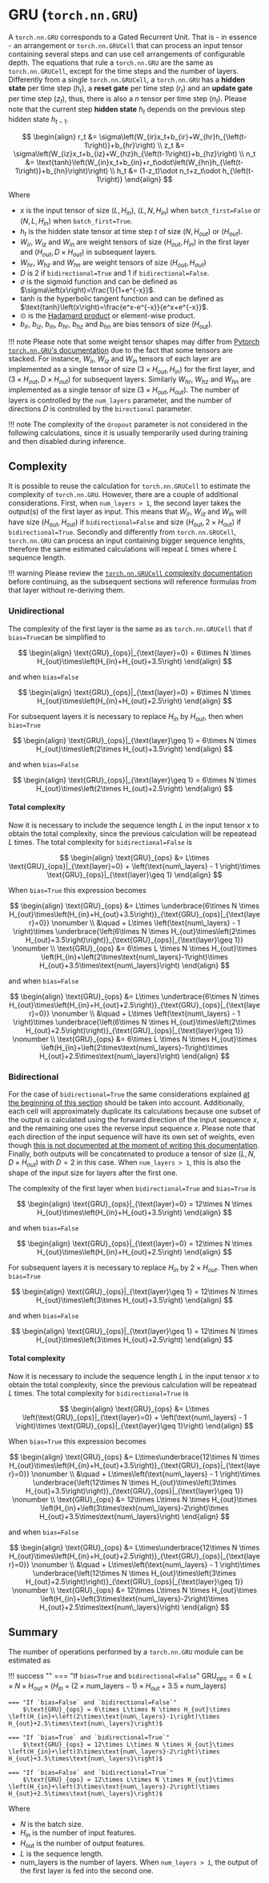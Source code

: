 # GRU (`torch.nn.GRU`)
A `torch.nn.GRU` corresponds to a Gated Recurrent Unit. That is - in essence - an arrangement or `torch.nn.GRUCell` that can process an input tensor containing several steps and can use cell arrangements of configurable depth. The equations that rule a `torch.nn.GRU` are the same as `torch.nn.GRUCell`, except for the time steps and the number of layers. Differently from a single `torch.nn.GRUCell`, a `torch.nn.GRU` has a **hidden state** per time step ($h_t$), a **reset gate** per time step ($r_t$) and an **update gate** per time step ($z_t$), thus, there is also a $n$ tensor per time step ($n_t$). Please note that the current step **hidden state** $h_t$ depends on the previous step hidden state $h_{t-1}$.

$$
\begin{align}
    r_t &= \sigma\left(W_{ir}x_t+b_{ir}+W_{hr}h_{\left(t-1\right)}+b_{hr}\right) \\
    z_t &= \sigma\left(W_{iz}x_t+b_{iz}+W_{hz}h_{\left(t-1\right)}+b_{hz}\right) \\
    n_t &= \text{tanh}\left(W_{in}x_t+b_{in}+r_t\odot\left(W_{hn}h_{\left(t-1\right)}+b_{hn}\right)\right) \\
    h_t &= (1-z_t)\odot n_t+z_t\odot h_{\left(t-1\right)}
\end{align}
$$

Where

* $x$ is the input tensor of size $\left(L, H_{in}\right)$, $\left(L, N, H_{in}\right)$ when `batch_first=False` or $\left(N, L, H_{in}\right)$ when `batch_first=True`.
* $h_t$ is the hidden state tensor at time step $t$ of size $\left(N, H_{out}\right)$ or $\left(H_{out}\right)$.
* $W_{ir}$, $W_{iz}$ and $W_{in}$ are weight tensors of size $\left(H_{out}, H_{in}\right)$ in the first layer and $\left(H_{out}, D\times H_{out}\right)$ in subsequent layers.
* $W_{hr}$, $W_{hz}$ and $W_{hn}$ are weight tensors of size $\left(H_{out}, H_{out}\right)$ 
* $D$ is $2$ if `bidirectional=True` and $1$ if `bidirectional=False`.
* $\sigma$ is the sigmoid function and can be defined as $\sigma\left(x\right)=\frac{1}{1+e^{-x}}$.
* $\text{tanh}$ is the hyperbolic tangent function and can be defined as $\text{tanh}\left(x\right)=\frac{e^x-e^{-x}}{e^x+e^{-x}}$.
* $\odot$ is the <a href="https://en.wikipedia.org/wiki/Hadamard_product_(matrices)" target="_blank">Hadamard product</a> or element-wise product.
* $b_{ir}$, $b_{iz}$, $b_{in}$, $b_{hr}$, $b_{hz}$ and $b_{hn}$ are bias tensors of size $\left(H_{out}\right)$.

!!! note
    Please note that some weight tensor shapes may differ from <a href="https://pytorch.org/docs/stable/generated/torch.nn.GRU.html" target="_blank">Pytorch `torch.nn.GRU`'s documentation</a> due to the fact that some tensors are stacked. For instance, $W_{ir}$, $W_{iz}$ and $W_{in}$ tensors of each layer are implemented as a single tensor of size $\left(3\times H_{out}, H_{in}\right)$ for the first layer, and $\left(3\times H_{out}, D\times H_{out}\right)$ for subsequent layers. Similarly $W_{hr}$, $W_{hz}$ and $W_{hn}$ are implemented as a single tensor of size $\left(3\times H_{out}, H_{out}\right)$. The number of layers is controlled by the `num_layers` parameter, and the number of directions $D$ is controlled by the `birectional` parameter.

!!! note
    The complexity of the `dropout` parameter is not considered in the following calculations, since it is usually temporarily used during training and then disabled during inference.

## Complexity
It is possible to reuse the calculation for `torch.nn.GRUCell` to estimate the complexity of `torch.nn.GRU`. However, there are a couple of additional considerations. First, when `num_layers > 1`, the second layer takes the output(s) of the first layer as input. This means that $W_{ir}$, $W_{iz}$ and $W_{in}$ will have size $\left(H_\text{out}, H_\text{out}\right)$ if `bidirectional=False` and size $\left(H_\text{out}, 2\times H_\text{out}\right)$ if `bidirectional=True`. Secondly and differently from `torch.nn.GRUCell`, `torch.nn.GRU` can process an input containing bigger sequence lenghts, therefore the same estimated calculations will repeat $L$ times where $L$ sequence length.

!!! warning
    Please review the [`torch.nn.GRUCell` complexity documentation](./grucell.md) before continuing, as the subsequent sections will reference formulas from that layer without re-deriving them.

### Unidirectional
The complexity of the first layer is the same as as `torch.nn.GRUCell` that if `bias=True`can be simplified to

$$
\begin{align}
    \text{GRU}_{ops}|_{\text{layer}=0} = 6\times N \times H_{out}\times\left(H_{in}+H_{out}+3.5\right)
\end{align}
$$

and when `bias=False`

$$
\begin{align}
    \text{GRU}_{ops}|_{\text{layer}=0} = 6\times N \times H_{out}\times\left(H_{in}+H_{out}+2.5\right)
\end{align}
$$

For subsequent layers it is necessary to replace $H_{in}$ by $H_{out}$, then when `bias=True`

$$
\begin{align}
    \text{GRU}_{ops}|_{\text{layer}\geq 1} = 6\times N \times H_{out}\times\left(2\times H_{out}+3.5\right)
\end{align}
$$

and when `bias=False`

$$
\begin{align}
    \text{GRU}_{ops}|_{\text{layer}\geq 1} = 6\times N \times H_{out}\times\left(2\times H_{out}+2.5\right)
\end{align}
$$


#### Total complexity
Now it is necessary to include the sequence length $L$ in the input tensor $x$ to obtain the total complexity, since the previous calculation will be repeatead $L$ times. The total complexity for `bidirectional=False` is

$$
\begin{align}
    \text{GRU}_{ops} &= L\times \text{GRU}_{ops}|_{\text{layer}=0} + \left(\text{num\_layers} - 1 \right)\times \text{GRU}_{ops}|_{\text{layer}\geq 1}
\end{align}
$$

When `bias=True` this expression becomes

$$
\begin{align}
    \text{GRU}_{ops} &= L\times \underbrace{6\times N \times H_{out}\times\left(H_{in}+H_{out}+3.5\right)}_{\text{GRU}_{ops}|_{\text{layer}=0}} \nonumber \\
    &\quad + L\times \left(\text{num\_layers} - 1 \right)\times \underbrace{\left(6\times N \times H_{out}\times\left(2\times H_{out}+3.5\right)\right)}_{\text{GRU}_{ops}|_{\text{layer}\geq 1}} \nonumber \\
    \text{GRU}_{ops} &= 6\times L \times N \times H_{out}\times \left(H_{in}+\left(2\times\text{num\_layers}-1\right)\times H_{out}+3.5\times\text{num\_layers}\right)
\end{align}
$$

and when `bias=False`

$$
\begin{align}
    \text{GRU}_{ops} &= L\times \underbrace{6\times N \times H_{out}\times\left(H_{in}+H_{out}+2.5\right)}_{\text{GRU}_{ops}|_{\text{layer}=0}} \nonumber \\
    &\quad + L\times \left(\text{num\_layers} - 1 \right)\times \underbrace{\left(6\times N \times H_{out}\times\left(2\times H_{out}+2.5\right)\right)}_{\text{GRU}_{ops}|_{\text{layer}\geq 1}} \nonumber \\
    \text{GRU}_{ops} &= 6\times L \times N \times H_{out}\times \left(H_{in}+\left(2\times\text{num\_layers}-1\right)\times H_{out}+2.5\times\text{num\_layers}\right)
\end{align}
$$

### Bidirectional
For the case of `bidirectional=True` the same considerations explained [at the beginning of this section](#complexity) should be taken into account. Additionally, each cell will approximately duplicate its calculations because one subset of the output is calculated using the forward direction of the input sequence $x$, and the remaining one uses the reverse input sequence $x$. Please note that each direction of the input sequence will have its own set of weights, even though <a href="https://github.com/pytorch/pytorch/issues/59332" target="blank">this is not documented at the moment of writing this documentation</a>. Finally, both outputs will be concatenated to produce a tensor of size $\left(L, N, D\times H_{out}\right)$ with $D=2$ in this case. When `num_layers > 1`, this is also the shape of the input size for layers after the first one.

The complexity of the first layer when `bidirectional=True` and `bias=True` is

$$
\begin{align}
    \text{GRU}_{ops}|_{\text{layer}=0} = 12\times N \times H_{out}\times\left(H_{in}+H_{out}+3.5\right)
\end{align}
$$

and when `bias=False`

$$
\begin{align}
    \text{GRU}_{ops}|_{\text{layer}=0} = 12\times N \times H_{out}\times\left(H_{in}+H_{out}+2.5\right)
\end{align}
$$

For subsequent layers it is necessary to replace $H_{in}$ by $2\times H_{out}$. Then when `bias=True`

$$
\begin{align}
    \text{GRU}_{ops}|_{\text{layer}\geq 1} = 12\times N \times H_{out}\times\left(3\times H_{out}+3.5\right)
\end{align}
$$

and when `bias=False`

$$
\begin{align}
    \text{GRU}_{ops}|_{\text{layer}\geq 1} = 12\times N \times H_{out}\times\left(3\times H_{out}+2.5\right)
\end{align}
$$

#### Total complexity
Now it is necessary to include the sequence length $L$ in the input tensor $x$ to obtain the total complexity, since the previous calculation will be repeatead $L$ times. The total complexity for `bidirectional=True` is

$$
\begin{align}
    \text{GRU}_{ops} &= L\times \left(\text{GRU}_{ops}|_{\text{layer}=0} + \left(\text{num\_layers} - 1 \right)\times \text{GRU}_{ops}|_{\text{layer}\geq 1}\right)
\end{align}
$$

When `bias=True` this expression becomes

$$
\begin{align}
    \text{GRU}_{ops} &= L\times\underbrace{12\times N \times H_{out}\times\left(H_{in}+H_{out}+3.5\right)}_{\text{GRU}_{ops}|_{\text{layer}=0}} \nonumber \\
    &\quad + L\times\left(\text{num\_layers} - 1 \right)\times \underbrace{\left(12\times N \times H_{out}\times\left(3\times H_{out}+3.5\right)\right)}_{\text{GRU}_{ops}|_{\text{layer}\geq 1}} \nonumber \\
    \text{GRU}_{ops} &= 12\times L\times N \times H_{out}\times \left(H_{in}+\left(3\times\text{num\_layers}-2\right)\times H_{out}+3.5\times\text{num\_layers}\right)
\end{align}
$$

and when `bias=False`

$$
\begin{align}
    \text{GRU}_{ops} &= L\times\underbrace{12\times N \times H_{out}\times\left(H_{in}+H_{out}+2.5\right)}_{\text{GRU}_{ops}|_{\text{layer}=0}} \nonumber \\
    &\quad + L\times\left(\text{num\_layers} - 1 \right)\times \underbrace{\left(12\times N \times H_{out}\times\left(3\times H_{out}+2.5\right)\right)}_{\text{GRU}_{ops}|_{\text{layer}\geq 1}} \nonumber \\
    \text{GRU}_{ops} &= 12\times L\times N \times H_{out}\times \left(H_{in}+\left(3\times\text{num\_layers}-2\right)\times H_{out}+2.5\times\text{num\_layers}\right)
\end{align}
$$

## Summary
The number of operations performed by a `torch.nn.GRU` module can be estimated as

!!! success ""
    === "If `bias=True` and `bidirectional=False`"
        $\text{GRU}_{ops} = 6\times L\times N \times H_{out}\times \left(H_{in}+\left(2\times\text{num\_layers}-1\right)\times H_{out}+3.5\times\text{num\_layers}\right)$
    
    === "If `bias=False` and `bidirectional=False`"
        $\text{GRU}_{ops} = 6\times L\times N \times H_{out}\times \left(H_{in}+\left(2\times\text{num\_layers}-1\right)\times H_{out}+2.5\times\text{num\_layers}\right)$
    
    === "If `bias=True` and `bidirectional=True`" 
        $\text{GRU}_{ops} = 12\times L\times N \times H_{out}\times \left(H_{in}+\left(3\times\text{num\_layers}-2\right)\times H_{out}+3.5\times\text{num\_layers}\right)$

    === "If `bias=False` and `bidirectional=True`"
        $\text{GRU}_{ops} = 12\times L\times N \times H_{out}\times \left(H_{in}+\left(3\times\text{num\_layers}-2\right)\times H_{out}+2.5\times\text{num\_layers}\right)$
    
Where

* $N$ is the batch size.
* $H_\text{in}$ is the number of input features.
* $H_\text{out}$ is the number of output features.
* $L$ is the sequence length.
* $\text{num\_layers}$ is the number of layers. When `num_layers > 1`, the output of the first layer is fed into the second one.